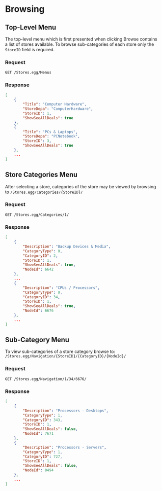 # Browsing
## Top-Level Menu
The top-level menu which is first presented when clicking Browse contains a list of stores available. To browse sub-categories of each store only the `StoreID` field is required.

### Request
```
GET /Stores.egg/Menus
```

### Response
```JSON
[
	{
		"Title": "Computer Hardware",
		"StoreDepa": "ComputerHardware",
		"StoreID": 1,
		"ShowSeeAllDeals": true
	},
	{
		"Title": "PCs & Laptops",
		"StoreDepa": "PCNotebook",
		"StoreID": 3,
		"ShowSeeAllDeals": true
	},
	...
]
```

## Store Categories Menu
After selecting a store, categories of the store may be viewed by browsing to `/Stores.egg/Categories/{StoreID}/`


### Request
```
GET /Stores.egg/Categories/1/
```

### Response
```JSON
[
	{
		"Description": "Backup Devices & Media",
		"CategoryType": 0,
		"CategoryID": 2,
		"StoreID": 1,
		"ShowSeeAllDeals": true,
		"NodeId": 6642
	},
	...
	{
		"Description": "CPUs / Processors",
		"CategoryType": 0,
		"CategoryID": 34,
		"StoreID": 1,
		"ShowSeeAllDeals": true,
		"NodeId": 6676
	},
	...
]
```

## Sub-Category Menu
To view sub-categories of a store category browse to: `/Stores.egg/Navigation/{StoreID}/{CategoryID}/{NodeId}/`

### Request
```
GET /Stores.egg/Navigation/1/34/6676/
```

### Response
```JSON
[
	{
		"Description": "Processors - Desktops",
		"CategoryType": 1,
		"CategoryID": 343,
		"StoreID": 1,
		"ShowSeeAllDeals": false,
		"NodeId": 7671
	},
	{
		"Description": "Processors - Servers",
		"CategoryType": 1,
		"CategoryID": 727,
		"StoreID": 1,
		"ShowSeeAllDeals": false,
		"NodeId": 8494
	},
	...
]
```